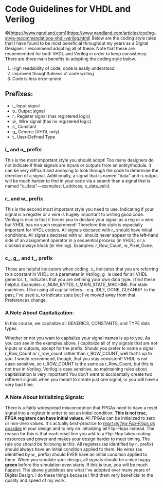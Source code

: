 # Code Guidelines for VHDL and Verilog 
©[https://www.nandland.com](https://www.nandland.com/articles/coding-style-recommendations-vhdl-verilog.html)
Below are the coding style rules that I have found to be most beneficial throughout my years as a Digital Designer. I recommend adopting all of these. Note that these are recommended for both VHDL and Verilog in order to keep consistency. There are three main benefits to adopting the coding style below. 
1.	High readability of code, code is easily understood 
2.	Improved thoughtfulness of code writing 
3.	Code is less error-prone

## Prefixes: 
 -   i_   Input signal 
 -   o_   Output signal 
 -   r_   Register signal (has registered logic) 
 -   w_   Wire signal (has no registered logic) 
 -   c_   Constant 
 -   g_   Generic (VHDL only)
 -   t_   User-Defined Type  

### i_ and o_ prefix:
This is the most important style you should adopt! Too many designers do not indicate if their signals are inputs or outputs from an entity/module. It can be very difficult and annoying to look through the code to determine the direction of a signal. Additionally, a signal that is named "data" and is output will be much harder to find in your code via a search than a signal that is named "o_data"—examples: i_address, o_data_valid.

### r_ and w_ prefix
This is the second most important style you need to use. Indicating if your signal is a register or a wire is hugely important to writing good code. Verilog is nice in that it forces you to declare your signal as a reg or a wire, but VHDL has no such requirement! Therefore this style is especially important for VHDL coders. All signals declared with r_ should have initial conditions. All signals declared with w_ should never appear to the left-hand side of an assignment operator in a sequential process (in VHDL) or a clocked always block (in Verilog). Examples: r_Row_Count, w_Pixel_Done.

### c_, g_, and t_, prefix
These are helpful indicators when coding. c_ indicates that you are referring to a constant in VHDL or a parameter in Verilog. g_ is used for all VHDL generics. t_ indicates that you are defining your own data type. I find these helpful. Examples: c_NUM_BYTES, t_MAIN_STATE_MACHINE. For state machines, I like using all capital letters... e.g. IDLE, DONE, CLEANUP. In the past, I've used s_ to indicate state but I've moved away from that. Preferences change. 

### A Note About Capitalization:
In this course, we capitalize all GENERICS, CONSTANTS, and TYPE data types.

Whether or not you want to capitalize your signal names is up to you. As you can see in the examples above, I capitalize all of my signals that are not inputs or outputs, except for the prefix. Should you prefer to name a signal r_Row_Count or r_row_count rather than r_ROW_COUNT, well that's up to you. I would recommend, though, that you stay consistent! VHDL is not case-sensitive, so r_ROW_COUNT is the same as r_Row_Count, but this is not true in Verilog. Verilog is case sensitive, so maintaining rules about capitalization is very important! You don't want to accidentally create two different signals when you meant to create just one signal, or you will have a very bad time.

### A Note About Initializing Signals:
There is a fairly widespread misconception that FPGAs need to have a reset signal into a register in order to set an initial condition. **This is not true, FPGA registers can have initial values**. All FPGAs can be initialized to zero or non-zero values. It's actually best-practice to *[reset as few Flip-Flops as possible](http://www.xilinx.com/support/documentation/white_papers/wp272.pdf)* in your design and to rely on initializing all Flip-Flops instead. The reason for this is that each reset line you add to a Flip-Flop takes routing resources and power and makes your design harder to meet timing.
The rule you should be following is this: All registers (as identified by r_ prefix) should always have an initial condition applied to them. No wires (as identified by w_ prefix) should EVER have an initial condition applied to them. When you simulate your design, all signals should be a nice happy **green** before the simulation even starts. If this is true, you will be much happier. 
The above guidelines are what I've adopted over many years of Digital Design. I do these things because I find them very beneficial to the quality and speed of my work.
